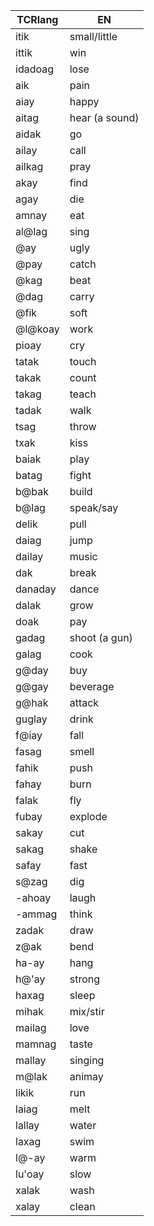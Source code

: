 
| TCRlang | EN             |
| ------- | -------------- |
| itik    | small/little   |
| ittik   | win            |
| idadoag | lose           |
| aik     | pain           |
| aiay    | happy          |
| aitag   | hear (a sound) |
| aidak   | go             |
| ailay   | call           |
| ailkag  | pray           |
| akay    | find           |
| agay    | die            |
| amnay   | eat            |
| al@lag  | sing           |
| @ay     | ugly           |
| @pay    | catch          |
| @kag    | beat           |
| @dag    | carry          |
| @fik    | soft           |
| @l@koay | work           |
| pioay   | cry            |
| tatak   | touch          |
| takak   | count          |
| takag   | teach          |
| tadak   | walk           |
| tsag    | throw          |
| txak    | kiss           |
| baiak   | play           |
| batag   | fight          |
| b@bak   | build          |
| b@lag   | speak/say      |
| delik   | pull           |
| daiag   | jump           |
| dailay  | music          |
| dak     | break          |
| danaday | dance          |
| dalak   | grow           |
| doak    | pay            |
| gadag   | shoot (a gun)  |
| galag   | cook           |
| g@day   | buy            |
| g@gay   | beverage       |
| g@hak   | attack         |
| guglay  | drink          |
| f@iay   | fall           |
| fasag   | smell          |
| fahik   | push           |
| fahay   | burn           |
| falak   | fly            |
| fubay   | explode        |
| sakay   | cut            |
| sakag   | shake          |
| safay   | fast           |
| s@zag   | dig            |
| -ahoay  | laugh          |
| -ammag  | think          |
| zadak   | draw           |
| z@ak    | bend           |
| ha-ay   | hang           |
| h@'ay   | strong         |
| haxag   | sleep          |
| mihak   | mix/stir       |
| mailag  | love           |
| mamnag  | taste          |
| mallay  | singing        |
| m@lak   | animay         |
| likik   | run            |
| laiag   | melt           |
| lallay  | water          |
| laxag   | swim           |
| l@-ay   | warm           |
| lu'oay  | slow           |
| xalak   | wash           |
| xalay   | clean          |
